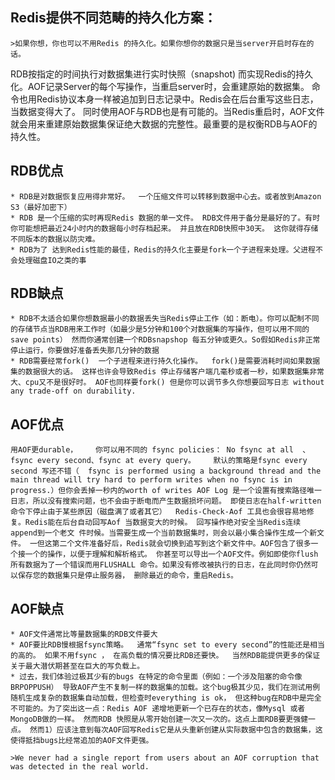 ## Redis提供不同范畴的持久化方案：

    >如果你想，你也可以不用Redis 的持久化。如果你想你的数据只是当server开启时存在的话。
RDB按指定的时间执行对数据集进行实时快照（snapshot) 而实现Redis的持久化。AOF记录Server的每个写操作，当重启server时，会重建原始的数据集。 命令也用Redis协议本身一样被追加到日志记录中。Redis会在后台重写这些日志，当数据变得大了。
同时使用AOF与RDB也是有可能的。当Redis重启时，AOF文件就会用来重建原始数据集保证绝大数据的完整性。最重要的是权衡RDB与AOF的持久性。


## RDB优点

    * RDB是对数据恢复应用得非常好。  一个压缩文件可以转移到数据中心去。或者放到Amazon S3（最好加密下）
    * RDB 是一个压缩的实时再现Redis 数据的单一文件。 RDB文件用于备分是最好的了。有时你可能想把最近24小时内的数据每小时存档起来。 并且放在RDB快照中30天。 这你就得存储不同版本的数据以防灾难。
    * RDB为了 达到Redis性能的最佳，Redis的持久化主要是fork一个子进程来处理。父进程不会处理磁盘IO之类的事

## RDB缺点

    * RDB不太适合如果你想数据最小的数据丢失当Redis停止工作（如：断电）。你可以配制不同的存储节点当RDB用来工作时（如最少是5分钟和100个对数据集的写操作，但可以用不同的save points） 然而你通常创建一个RDBsnapshop 每五分钟或更久。So假如Redis非正常停止运行，你要做好准备丢失那几分钟的数据
    * RDB需要经常fork()  一个子进程来进行持久化操作。  fork()是需要消耗时间如果数据集的数据很大的话。 这样也许会导致Redis 停止存储客户端几毫秒或者一秒，如果数据集非常大、cpu又不是很好时。 AOF也同样要fork() 但是你可以调节多久你想要回写日志 without any trade-off on durability.

## AOF优点

    用AOF更durable，    你可以用不同的 fsync policies： No fsync at all  、   fsync every second、fsync at every query。    默认的策略是fsync every second 写还不错（  fsync is performed using a background thread and the main thread will try hard to perform writes when no fsync is in progress.）但你会丢掉一秒内的worth of writes AOF Log 是一个设置有搜索路径唯一日志，所以没有搜索问题，也不会由于断电而产生数据损坏问题。 即使日志在half-written 命令下停止由于某些原因（磁盘满了或者其它）  Redis-Check-Aof 工具也会很容易地修复。Redis能在后台自动回写Aof 当数据变大的时候。 回写操作绝对安全当Redis连续append到一个老文 件时候。当需要生成一个当前数据集时，则会以最小集合操作生成一个新文件。 一但这第二个文件准备好后，Redis就会切换到追写到这个新文件中。AOF包含了很多一个接一个的操作，以便于理解和解析格式。 你甚至可以导出一个AOF文件。例如即使你flush 所有数据为了一个错误而用FLUSHALL 命令。如果没有修改被执行的日志，在此同时你仍然可以保存您的数据集只是停止服务器， 删除最近的命令，重启Redis。

## AOF缺点

    * AOF文件通常比等量数据集的RDB文件要大
    * AOF要比RDB慢根据fsync策略。  通常“fsync set to every second”的性能还是相当的高的。 如果不用fsync ， 在高负载的情况要比RDB还要快。  当然RDB能提供更多的保证关于最大潜伏期甚至在巨大的写负载上。
    * 过去，我们体验过极其少有的bugs 在特定的命令里面（例如：一个涉及阻塞的命令像 BRPOPPUSH） 导致AOF产生不复制一样的数据集的加载。这个bug极其少见，我们在测试用例随机生成复杂的数据集自动加载，但检查时everything is ok， 但这种bug在RDB中是完全不可能的。为了突出这一点：Redis AOF 递增地更新一个已存在的状态，像Mysql 或者MongoDB做的一样。 然而RDB 快照是从零开始创建一次又一次的。这点上面RDB要更强健一点。 然而1）应该注意到每次AOF回写Redis它是从头重新创建从实际数据中包含的数据集，这使得抵挡bugs比经常追加的AOF文件更强。

    >We never had a single report from users about an AOF corruption that was detected in the real world.

